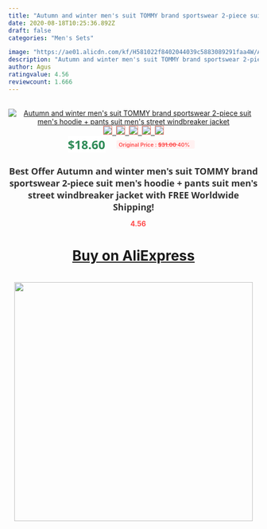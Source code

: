 ```yaml
---
title: "Autumn and winter men's suit TOMMY brand sportswear 2-piece suit men's hoodie + pants suit men's street windbreaker jacket"
date: 2020-08-18T10:25:36.892Z
draft: false
categories: "Men's Sets"

image: "https://ae01.alicdn.com/kf/H581022f8402044039c5883089291faa4W/Autumn-and-winter-men-s-suit-TOMMY-brand-sportswear-2-piece-suit-men-s-hoodie-pants.jpg"
description: "Autumn and winter men's suit TOMMY brand sportswear 2-piece suit men's hoodie + pants suit men's street windbreaker jacket"
author: Agus
ratingvalue: 4.56
reviewcount: 1.666
---
```

<br>
<div style="text-align: center;">
<a href="https://s.click.aliexpress.com/e/_ANpeyl" target="_blank" rel="nofollow noopener noreferrer"><img alt="Autumn and winter men's suit TOMMY brand sportswear 2-piece suit men's hoodie + pants suit men's street windbreaker jacket" class="magnifier-image" src="https://ae01.alicdn.com/kf/H581022f8402044039c5883089291faa4W/Autumn-and-winter-men-s-suit-TOMMY-brand-sportswear-2-piece-suit-men-s-hoodie-pants.jpg_640x640.jpg">
<br>
<img style="border:1px solid salmon" src="https://ae01.alicdn.com/kf/H581022f8402044039c5883089291faa4W/Autumn-and-winter-men-s-suit-TOMMY-brand-sportswear-2-piece-suit-men-s-hoodie-pants.jpg_120x120.jpg">&nbsp;&nbsp;<img style="border:1px solid salmon" src="https://ae01.alicdn.com/kf/Hc4d784b03f6a48a890d8472d18d6b81eq/Autumn-and-winter-men-s-suit-TOMMY-brand-sportswear-2-piece-suit-men-s-hoodie-pants.jpg_120x120.jpg">&nbsp;&nbsp;<img style="border:1px solid salmon" src="https://ae01.alicdn.com/kf/H1d6ee76ffcc34843993572a8c7e1566bN/Autumn-and-winter-men-s-suit-TOMMY-brand-sportswear-2-piece-suit-men-s-hoodie-pants.jpg_120x120.jpg">&nbsp;&nbsp;<img style="border:1px solid salmon" src="https://ae01.alicdn.com/kf/H06e5d3e228304086b879912d8f7904a7n/Autumn-and-winter-men-s-suit-TOMMY-brand-sportswear-2-piece-suit-men-s-hoodie-pants.jpg_120x120.jpg">&nbsp;&nbsp;<img style="border:1px solid salmon" src="https://ae01.alicdn.com/kf/Hda6d2d21c0c74292882d7767ae4cd513a/Autumn-and-winter-men-s-suit-TOMMY-brand-sportswear-2-piece-suit-men-s-hoodie-pants.jpg_120x120.jpg"></a></div><br0>
<div style="text-align: center;"><span style="background-color: white; border: 0px; box-sizing: border-box; color: seagreen; display: inline-block; font-family: &quot;open sans&quot; , &quot;arial&quot; , &quot;helvetica&quot; , sans-serif , &quot;heiti&quot;; font-size: 24px; font-stretch: inherit; font-weight: 700; line-height: inherit; margin: 0px 10px 0px 0px; padding: 0px; vertical-align: middle;">$18.60 </span>
<span style="background: rgb(255 , 241 , 241); border-radius: 3px; border: 0px; box-sizing: border-box; color: #ff4747; display: inline-block; font-family: inherit; font-size: 12px; font-stretch: inherit; font-style: inherit; font-variant: inherit; font-weight: 600; line-height: inherit; margin: 0px; padding: 2px 5px; transform: scale(0.9); vertical-align: middle;">Original Price : <b style="text-decoration: line-through;">$31.00 </b> 40%&nbsp;&nbsp;</span></div>
<h1 style="color: #333333; display: inline-block; font-family: &quot;open sans&quot; , &quot;arial&quot; , &quot;helvetica&quot; , sans-serif , &quot;heiti&quot;; font-size: 18px; font-stretch: inherit; font-weight: 700; text-align: center;">Best Offer Autumn and winter men's suit TOMMY brand sportswear 2-piece suit men's hoodie + pants suit men's street windbreaker jacket with FREE Worldwide Shipping!</h1>
<div style="color: #ff4747; text-align: center;">
<img src="https://4.bp.blogspot.com/-M0ZcTcb-5uY/XleCXlxnR4I/AAAAAAAAAEc/OrjgMkXV1oMQFaCRZj5HQwOCBcu3w1FegCPcBGAYYCw/s1600/star.png" style="height: 15px;">&nbsp;<b>4.56</b></div>
<div class="button_cont" align="center"><a class="buynow_a" href="https://s.click.aliexpress.com/e/_ANpeyl" target="_blank" rel="nofollow noopener noreferrer"><H1>Buy on AliExpress</H1></a></div><br>
<div class="separator" style="clear: both; text-align: center;">
<img src="https://lh3.googleusercontent.com/-pTy5HemUv9M/XlePHvY0dAI/AAAAAAAAAE4/0nX5iRUoIWY8eMW9Dpxeirr157OZliDIgCLcBGAsYHQ/s1600/badge.gif" width="480">
</div>
